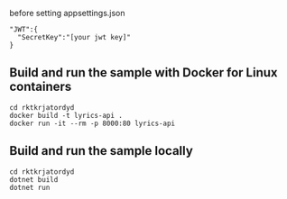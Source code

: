 before setting appsettings.json
```
"JWT":{
  "SecretKey":"[your jwt key]"
}
```

## Build and run the sample with Docker for Linux containers
```console
cd rktkrjatordyd
docker build -t lyrics-api .
docker run -it --rm -p 8000:80 lyrics-api
```

## Build and run the sample locally
```console
cd rktkrjatordyd
dotnet build
dotnet run
```